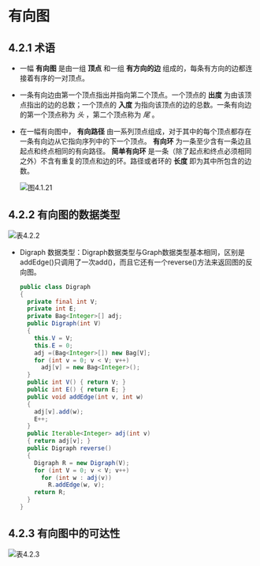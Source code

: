 # 有向图

## 4.2.1 术语

- 一幅 **有向图** 是由一组 **顶点** 和一组 **有方向的边** 组成的，每条有方向的边都连接着有序的一对顶点。
- 一条有向边由第一个顶点指出并指向第二个顶点。一个顶点的 **出度** 为由该顶点指出的边的总数；一个顶点的 **入度** 为指向该顶点的边的总数。一条有向边的第一个顶点称为 *头* ，第二个顶点称为 *尾* 。
- 在一幅有向图中， **有向路径** 由一系列顶点组成，对于其中的每个顶点都存在一条有向边从它指向序列中的下一个顶点。 **有向环** 为一条至少含有一条边且起点和终点相同的有向路径。 **简单有向环** 是一条（除了起点和终点必须相同之外）不含有重复的顶点和边的环。路径或者环的 **长度** 即为其中所包含的边数。

  ![图4.1.21](/assets/图4.1.21_a75t5vhlp.png)

## 4.2.2 有向图的数据类型

![表4.2.2](/assets/表4.2.2.png)

- Digraph 数据类型：Digraph数据类型与Graph数据类型基本相同，区别是addEdge()只调用了一次add()，而且它还有一个reverse()方法来返回图的反向图。

  ```java
  public class Digraph
  {
    private final int V;
    private int E;
    private Bag<Integer>[] adj;
    public Digraph(int V)
    {
      this.V = V;
      this.E = 0;
      adj =(Bag<Integer>[]) new Bag[V];
      for (int v = 0; v < V; v++)
        adj[v] = new Bag<Integer>();
    }
    public int V() { return V; }
    public int E() { return E; }
    public void addEdge(int v, int w)
    {
      adj[v].add(w);
      E++;
    }
    public Iterable<Integer> adj(int v)
    { return adj[v]; }
    public Digraph reverse()
    {
      Digraph R = new Digraph(V);
      for (int V = 0; v < V; v++)
        for (int w : adj(v))
          R.addEdge(w, v);
      return R;
    }
  }
  ```

## 4.2.3 有向图中的可达性

![表4.2.3](/assets/表4.2.3.png)
